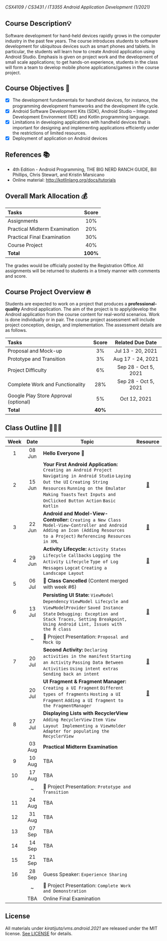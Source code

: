 ###### CSX4109 / CS3431 / IT3355 Android Application Development (1/2021)

## Course Description💡
Software development for hand-held devices rapidly grows in the computer industry in the past few years. The course introduces students to software development for ubiquitous devices such as smart phones and tablets. In particular, the students will learn how to create Android application using Android Studio. Emphasis is given on project work and the development of small scale applications; to get hands-on experience, students in the class will form a team to develop mobile phone applications/games in the course project.

## Course Objectives 🚩
- [x] The development fundamentals for handheld devices, for instance, the programming development frameworks and the development life cycle.
- [x] Android Software Development Kits (SDK), Android Studio – Integrated Development Environment (IDE) and Kotlin programming language.
- [x] Limitations in developing applications with handheld devices that is important for designing and implementing applications efficiently under the restrictions of limited resources.
- [x] Deployment of application on Android devices

## References 📚
- 4th Edition - Android Programming, THE BIG NERD RANCH GUIDE, Bill Phillips, Chris Stewart, and Kristin Marsicano
- Online material: http://kotlinlang.org/docs/tutorials

## Overall Mark Allocation 💰

| Tasks | Score |
| :--- | :---: | 
| Assignments | 10% | 
| Practical Midterm Examination | 20% |
| Practical Final Examination | 30% |
| Course Project | 40% |
| **Total** | **100%** |

The grades would be officially posted by the Registration Office. All assignments will be returned to students in a timely manner with comments and score.

## Course Project Overview 🔥
Students are expected to work on a project that produces a **professional-quality** Android application. The aim of the project is to apply/develop the Android application from the course content for real-world scenarios. Work is done individually or in pair. The course project assessment will include project conception, design, and implementation. The assessment details are as follows.

| Tasks | Score | Related Due Date |
| :--- | :---: | :---: |
| Proposal and Mock-up | 3% | Jul 13 - 20, 2021 |
| Prototype and Transition | 3% | Aug 17 - 24, 2021 |
| Project Difficulty | 6% | Sep 28 - Oct 5, 2021 |
| Complete Work and Functionality | 28% | Sep 28 - Oct 5, 2021 |
| Google Play Store Approval (optional) | 5% | Oct 12, 2021 |
| **Total** | **40%** |

## Class Outline 🧑🏻‍🏫

| Week | Date | Topic | Resource |
| :---: | :-----: | --- | :---: |
| 1 | 08 Jun | **Hello Everyone** 🧤 |   |
| 2 | 15 Jun | **Your First Android Application:** `Creating an Android Project` `Navigating in Android Studio` `Laying Out the UI` `Creating String Resources` `Running on the Emulator` `Making Toasts` `Text Inputs and OnClicked Button Action` `Basic Kotlin` | [📂](https://github.com/Kiratijuta/vms.android.2021/tree/main/C02-MyFirstApp) |
| 3 | 22 Jun | **Android and Model-View-Controller:** `Creating a New Class` `Model-View-Controller and Android` `Adding an Icon (Adding Resources to a Project)` `Referencing Resources in XML` | [📂](https://github.com/Kiratijuta/vms.android.2021/tree/main/C03-SimpleQuiz) |
| 4 | 29 Jun | **Activity Lifecycle:** `Activity States` `Lifecycle Callbacks` `Logging the Activity Lifecycle` `Type of Log Messages` `Logcat` `Creating a Landscape Layout` | [📂](https://github.com/Kiratijuta/vms.android.2021/tree/main/C04-SimpleQuiz-V2-Rotating) |
| 5 | 06 Jul | 🛑 **Class Cancelled** (Content merged with week #6) |
| 6 | 13 Jul | **Persisting UI State:** `ViewModel Dependency` `ViewModel Lifecycle and ViewModelProvider` `Saved Instance State` `Debugging: Exception and Stack Traces, Setting Breakpoint, Using Android Lint, Issues with the R class` | [📂](https://github.com/Kiratijuta/vms.android.2021/tree/main/C05-SimpleQuiz-V2-Rotating%20(Persisting%20UI%20State)) |
|   | ~ | 🚨 Project Presentation: `Proposal and Mock Up` |
| 7 | 20 Jul | **Second Activity:** `Declaring activities in the manifest` `Starting an Activity` `Passing Data Between Activities` `Using intent extras` `Sending back an intent` | [📂](https://github.com/Kiratijuta/vms.android.2021/tree/main/C06-SecondActivity) |
| | 20 Jul | **UI Fragment & Fragment Manager:** `Creating a UI Fragment` `Different types of fragments` `Hosting a UI Fragment` `Adding a UI fragment to the FragmentManager` | [📂](https://github.com/Kiratijuta/vms.android.2021/tree/main/C06-FragmentSample) |
| 8 | 27 Jul | **Displaying Lists with RecyclerView** `Adding RecyclerView` `Item View Layout` ` Implementing a ViewHolder` `Adapter for populating the RecyclerView`|
|  |  03 Aug | **Practical Midterm Examination** |
| 9 | 10 Aug | TBA |
| 10 | 17 Aug | TBA |
|   | ~ | 🚨 Project Presentation: `Prototype and Transition` |
| 11 | 24 Aug | TBA|
| 12 | 31 Aug | TBA |
| 13 | 07 Sep | TBA |
| 14 | 14 Sep | TBA |
| 15 | 21 Sep | TBA |
| 16 | 28 Sep | Guess Speaker: `Experience Sharing` |
|  | ~ | 🚨 Project Presentation: `Complete Work and Demonstration` |
|  | TBA | Online Final Examination |


## License

All materials under *kiratijuta/vms.android.2021* are released under the MIT license. [See LICENSE](https://github.com/Kiratijuta/vms.android.2021/blob/main/LICENSE.md) for details.
